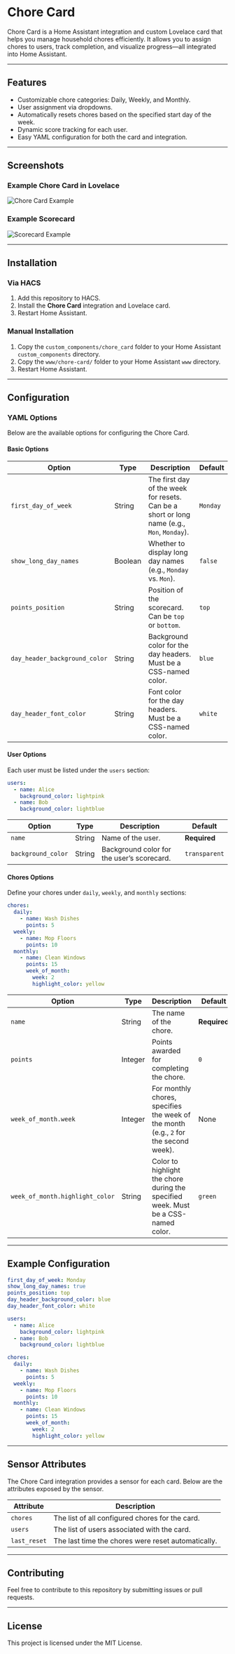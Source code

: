 # Chore Card

Chore Card is a Home Assistant integration and custom Lovelace card that helps you manage household chores efficiently. It allows you to assign chores to users, track completion, and visualize progress—all integrated into Home Assistant.

---

## Features
- Customizable chore categories: Daily, Weekly, and Monthly.
- User assignment via dropdowns.
- Automatically resets chores based on the specified start day of the week.
- Dynamic score tracking for each user.
- Easy YAML configuration for both the card and integration.

---

## Screenshots

### Example Chore Card in Lovelace
![Chore Card Example](./images/chore_card_example.png)

### Example Scorecard
![Scorecard Example](./images/scorecard_example.png)

---

## Installation

### Via HACS
1. Add this repository to HACS.
2. Install the **Chore Card** integration and Lovelace card.
3. Restart Home Assistant.

### Manual Installation
1. Copy the `custom_components/chore_card` folder to your Home Assistant `custom_components` directory.
2. Copy the `www/chore-card/` folder to your Home Assistant `www` directory.
3. Restart Home Assistant.

---

## Configuration

### **YAML Options**
Below are the available options for configuring the Chore Card.

#### **Basic Options**
| Option                  | Type    | Description                                                                                          | Default   |
|-------------------------|---------|------------------------------------------------------------------------------------------------------|-----------|
| `first_day_of_week`     | String  | The first day of the week for resets. Can be a short or long name (e.g., `Mon`, `Monday`).            | `Monday`  |
| `show_long_day_names`   | Boolean | Whether to display long day names (e.g., `Monday` vs. `Mon`).                                        | `false`   |
| `points_position`       | String  | Position of the scorecard. Can be `top` or `bottom`.                                                 | `top`     |
| `day_header_background_color` | String  | Background color for the day headers. Must be a CSS-named color.                                    | `blue`    |
| `day_header_font_color` | String  | Font color for the day headers. Must be a CSS-named color.                                           | `white`   |

#### **User Options**
Each user must be listed under the `users` section:
```yaml
users:
  - name: Alice
    background_color: lightpink
  - name: Bob
    background_color: lightblue
```
| Option             | Type   | Description                                | Default       |
|--------------------|--------|--------------------------------------------|---------------|
| `name`             | String | Name of the user.                         | **Required**  |
| `background_color` | String | Background color for the user’s scorecard. | `transparent` |

#### **Chores Options**
Define your chores under `daily`, `weekly`, and `monthly` sections:
```yaml
chores:
  daily:
    - name: Wash Dishes
      points: 5
  weekly:
    - name: Mop Floors
      points: 10
  monthly:
    - name: Clean Windows
      points: 15
      week_of_month:
        week: 2
        highlight_color: yellow
```
| Option                  | Type    | Description                                                                                          | Default       |
|-------------------------|---------|------------------------------------------------------------------------------------------------------|---------------|
| `name`                 | String  | The name of the chore.                                                                               | **Required**  |
| `points`               | Integer | Points awarded for completing the chore.                                                            | `0`           |
| `week_of_month.week`   | Integer | For monthly chores, specifies the week of the month (e.g., `2` for the second week).                | None          |
| `week_of_month.highlight_color` | String  | Color to highlight the chore during the specified week. Must be a CSS-named color.                 | `green`       |

---

## Example Configuration
```yaml
first_day_of_week: Monday
show_long_day_names: true
points_position: top
day_header_background_color: blue
day_header_font_color: white

users:
  - name: Alice
    background_color: lightpink
  - name: Bob
    background_color: lightblue

chores:
  daily:
    - name: Wash Dishes
      points: 5
  weekly:
    - name: Mop Floors
      points: 10
  monthly:
    - name: Clean Windows
      points: 15
      week_of_month:
        week: 2
        highlight_color: yellow
```

---

## Sensor Attributes
The Chore Card integration provides a sensor for each card. Below are the attributes exposed by the sensor.

| Attribute      | Description                                                |
|----------------|------------------------------------------------------------|
| `chores`       | The list of all configured chores for the card.            |
| `users`        | The list of users associated with the card.                |
| `last_reset`   | The last time the chores were reset automatically.          |

---

## Contributing
Feel free to contribute to this repository by submitting issues or pull requests.

---

## License
This project is licensed under the MIT License.
